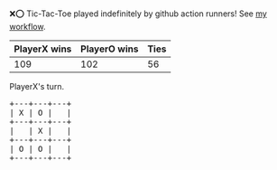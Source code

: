 :x::o: Tic-Tac-Toe played indefinitely by github action runners! See [my workflow](.github/workflows/play.yaml).

|PlayerX wins|PlayerO wins|Ties|
|-|-|-|
|109|102|56|

PlayerX's turn.

<pre>
+---+---+---+
| X | O |   |
+---+---+---+
|   | X |   |
+---+---+---+
| O | O |   |
+---+---+---+
</pre>